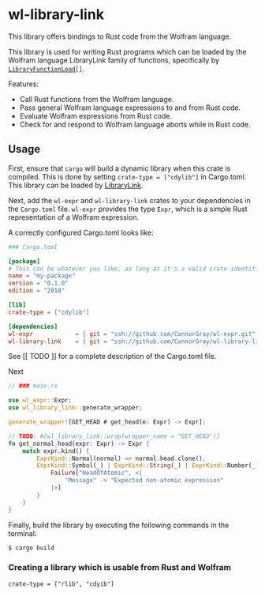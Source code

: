 # wl-library-link

This library offers bindings to Rust code from the Wolfram language.

This library is used for writing Rust programs which can be loaded by the Wolfram language
LibraryLink family of functions, specifically by
[`LibraryFunctionLoad[]`][library-function-load].

Features:

  * Call Rust functions from the Wolfram language.
  * Pass general Wolfram language expressions to and from Rust code.
  * Evaluate Wolfram expressions from Rust code.
  * Check for and respond to Wolfram language aborts while in Rust code.

## Usage

First, ensure that `cargo` will build a dynamic library when this crate is compiled. This
is done by setting `crate-type = ["cdylib"]` in Cargo.toml. This library can be loaded by
[LibraryLink][library-link].

Next, add the `wl-expr` and `wl-library-link` crates to your dependencies in the
`Cargo.toml` file. `wl-expr` provides the type `Expr`, which is a simple Rust
representation of a Wolfram expression.

A correctly configured Cargo.toml looks like:

```toml
### Cargo.toml

[package]
# This can be whatever you like, as long as it's a valid crate identifier.
name = "my-package"
version = "0.1.0"
edition = "2018"

[lib]
crate-type = ["cdylib"]

[dependencies]
wl-expr            = { git = "ssh://github.com/ConnorGray/wl-expr.git" }
wl-library-link    = { git = "ssh://github.com/ConnorGray/wl-library-link.git" }
```

See [[ TODO ]] for a complete description of the Cargo.toml file.

Next

```rust
// ### main.rs

use wl_expr::Expr;
use wl_library_link::generate_wrapper;

generate_wrapper![GET_HEAD # get_head(e: Expr) -> Expr];

// TODO: #[wl_library_link::wrap(wrapper_name = "GET_HEAD")]
fn get_normal_head(expr: Expr) -> Expr {
    match expr.kind() {
        ExprKind::Normal(normal) => normal.head.clone(),
        ExprKind::Symbol(_) | ExprKind::String(_) | ExprKind::Number(_) => wlexpr! {
            Failure["HeadOfAtomic", <|
                "Message" -> "Expected non-atomic expression"
            |>]
        }
    }
}
```

Finally, build the library by executing the following commands in the terminal:

```shell
$ cargo build
```

[library-link]: https://reference.wolfram.com/language/guide/LibraryLink.html
[library-function-load]: https://reference.wolfram.com/language/ref/LibraryFunctionLoad.html

### Creating a library which is usable from Rust and Wolfram

`crate-type = ["rlib", "cdyib"]`